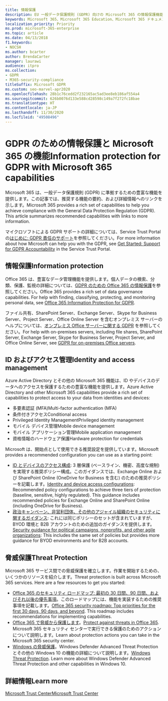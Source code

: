 ```yaml
---
title: 情報保護
description: EU 一般データ保護規則 (GDPR) 向けの Microsoft 365 の情報保護機能について説明します。
keywords: Microsoft 365、Microsoft 365 Education、Microsoft 365 ドキュメント、GDPR
localization_priority: Priority
ms.prod: microsoft-365-enterprise
ms.topic: article
ms.date: 04/13/2018
f1.keywords:
- NOCSH
ms.author: bcarter
author: BrendaCarter
manager: laurawi
audience: itpro
ms.collection:
- GDPR
- M365-security-compliance
titleSuffix: Microsoft GDPR
ms.custom: seo-marvel-apr2020
ms.openlocfilehash: 28b1c76cedd2f232165ac5ad3ee8eb186af554a4
ms.sourcegitcommit: 626b0076d133e588cd28598c149a7f272fc18bae
ms.translationtype: HT
ms.contentlocale: ja-JP
ms.lasthandoff: 11/30/2020
ms.locfileid: "49508496"
---
```

# <a name="information-protection-for-gdpr-with-microsoft-365-capabilities"></a><span data-ttu-id="fa234-104">GDPR のための情報保護と Microsoft 365 の機能</span><span class="sxs-lookup"><span data-stu-id="fa234-104">Information protection for GDPR with Microsoft 365 capabilities</span></span>

<span data-ttu-id="fa234-p101">Microsoft 365 は、一般データ保護規則 (GDPR) に準拠するための豊富な機能を提供します。この記事では、推奨する機能の要約、および詳細情報へのリンクを示します。</span><span class="sxs-lookup"><span data-stu-id="fa234-p101">Microsoft 365 provides a rich set of capabilities to help you achieve compliance with the General Data Protection Regulation (GDPR). This article summarizes recommended capabilities with links to more information.</span></span>

<span data-ttu-id="fa234-107">マイクロソフトによる GDPR サポートの詳細については、Service Trust Portal の[はじめに: GDPR 責任のサポート](https://servicetrust.microsoft.com/ViewPage/GDPRGetStarted)を参照してください。</span><span class="sxs-lookup"><span data-stu-id="fa234-107">For more information about how Microsoft can help you with the GDPR, see [Get Started: Support for GDPR Accountability](https://servicetrust.microsoft.com/ViewPage/GDPRGetStarted) in the Service Trust Portal.</span></span>

## <a name="information-protection"></a><span data-ttu-id="fa234-108">情報保護</span><span class="sxs-lookup"><span data-stu-id="fa234-108">Information protection</span></span>

<span data-ttu-id="fa234-p102">Office 365 は、豊富なデータ管理機能を提供します。個人データの検索、分類、保護、監視の詳細については、[GDPR のための Office 365 の情報保護](https://docs.microsoft.com/microsoft-365/compliance/office-365-information-protection-for-gdpr)を参照してください。</span><span class="sxs-lookup"><span data-stu-id="fa234-p102">Office 365 provides a rich set of data governance capabilities. For help with finding, classifying, protecting, and monitoring personal data, see [Office 365 Information Protection for GDPR](https://docs.microsoft.com/microsoft-365/compliance/office-365-information-protection-for-gdpr).</span></span>

<span data-ttu-id="fa234-111">ファイル共有、SharePoint Server、Exchange Server、Skype for Business Server、Project Server、Office Online Server を含むオンプレミス サーバーのヘルプについては、[オンプレミス Office サーバーに関する GDPR](https://docs.microsoft.com/microsoft-365/compliance/gdpr-for-office-servers) を参照してください。</span><span class="sxs-lookup"><span data-stu-id="fa234-111">For help with on-premises servers, including file shares, SharePoint Server, Exchange Server, Skype for Business Server, Project Server, and Office Online Server, see [GDPR for on-premises Office servers](https://docs.microsoft.com/microsoft-365/compliance/gdpr-for-office-servers).</span></span> 

## <a name="identity-and-access-management"></a><span data-ttu-id="fa234-112">ID およびアクセス管理</span><span class="sxs-lookup"><span data-stu-id="fa234-112">Identity and access management</span></span>

<span data-ttu-id="fa234-113">Azure Active Directory とその他の Microsoft 365 機能は、ID やデバイスのデータへのアクセスを保護するための豊富な機能を提供します。</span><span class="sxs-lookup"><span data-stu-id="fa234-113">Azure Active Directory and other Microsoft 365 capabilities provide a rich set of capabilities to protect access to your data from identities and devices:</span></span>

- <span data-ttu-id="fa234-114">多要素認証 (MFA)</span><span class="sxs-lookup"><span data-stu-id="fa234-114">Multi-factor authentication (MFA)</span></span>
- <span data-ttu-id="fa234-115">条件付きアクセス</span><span class="sxs-lookup"><span data-stu-id="fa234-115">Conditional access</span></span>
- <span data-ttu-id="fa234-116">Privileged Identity Management</span><span class="sxs-lookup"><span data-stu-id="fa234-116">Privileged identity management</span></span>
- <span data-ttu-id="fa234-117">モバイル デバイス管理</span><span class="sxs-lookup"><span data-stu-id="fa234-117">Mobile device management</span></span>
- <span data-ttu-id="fa234-118">モバイル アプリケーション管理</span><span class="sxs-lookup"><span data-stu-id="fa234-118">Mobile application management</span></span>
- <span data-ttu-id="fa234-119">資格情報のハードウェア保護</span><span class="sxs-lookup"><span data-stu-id="fa234-119">Hardware protection for credentials</span></span>

<span data-ttu-id="fa234-120">Microsoft は、開始点として使用できる推奨設定を提供しています。</span><span class="sxs-lookup"><span data-stu-id="fa234-120">Microsoft provides a recommended configuration you can use as a starting point:</span></span>

- <span data-ttu-id="fa234-p103">[ID とデバイスのアクセス構成](https://docs.microsoft.com/microsoft-365/security/office-365-security/microsoft-365-policies-configurations): 3 層保護 (ベースライン、機密、高度な規制) を実現する推奨ポリシー構成。このガイダンスでは、Exchange Online および SharePoint Online (OneDrive for Business を含む) のための推奨ポリシーを記載します。</span><span class="sxs-lookup"><span data-stu-id="fa234-p103">[Identity and device access configurations](https://docs.microsoft.com/microsoft-365/security/office-365-security/microsoft-365-policies-configurations): Recommended policy configurations to achieve three tiers of protection (baseline, sensitive, highly regulated). This guidance includes recommended policies for Exchange Online and SharePoint Online (including OneDrive for Business).</span></span>
- <span data-ttu-id="fa234-123">[政治キャンペーン、非営利団体、その他のアジャイル組織のセキュリティに関するガイダンス](https://docs.microsoft.com/microsoft-365/security/office-365-security/microsoft-security-guidance-for-political-campaigns-nonprofits-and-other-agile-o): これには同じポリシーのセットが含まれていますが、BYOD 環境と B2B アカウントのための追加のガイダンスを提供します。</span><span class="sxs-lookup"><span data-stu-id="fa234-123">[Security guidance for political campaigns, nonprofits, and other agile organizations](https://docs.microsoft.com/microsoft-365/security/office-365-security/microsoft-security-guidance-for-political-campaigns-nonprofits-and-other-agile-o): This includes the same set of policies but provides more guidance for BYOD environments and for B2B accounts.</span></span>

## <a name="threat-protection"></a><span data-ttu-id="fa234-124">脅威保護</span><span class="sxs-lookup"><span data-stu-id="fa234-124">Threat Protection</span></span>

<span data-ttu-id="fa234-p104">Microsoft 365 サービス間での脅威保護を確立します。作業を開始するための、いくつかのリソースを紹介します。</span><span class="sxs-lookup"><span data-stu-id="fa234-p104">Threat protection is built across Microsoft 365 services. Here are a few resources to get you started:</span></span>

- <span data-ttu-id="fa234-p105">[Office 365 のセキュリティ ロードマップ: 最初の 30 日間、90 日間、およびそれ以後の優先事項](https://docs.microsoft.com/microsoft-365/security/office-365-security/security-roadmap)。このロードマップには、機能を実装するための推奨事項を記載します。</span><span class="sxs-lookup"><span data-stu-id="fa234-p105">[Office 365 security roadmap: Top priorities for the first 30 days, 90 days, and beyond](https://docs.microsoft.com/microsoft-365/security/office-365-security/security-roadmap). This roadmap includes recommendations for implementing capabilities.</span></span> 
- <span data-ttu-id="fa234-129">[Office 365 で脅威から保護します](https://docs.microsoft.com/microsoft-365/security/office-365-security/protect-against-threats)。</span><span class="sxs-lookup"><span data-stu-id="fa234-129">[Protect against threats in Office 365](https://docs.microsoft.com/microsoft-365/security/office-365-security/protect-against-threats).</span></span> <span data-ttu-id="fa234-130">Microsoft 365 セキュリティ センターで実行できる保護のためのアクションについて説明します。</span><span class="sxs-lookup"><span data-stu-id="fa234-130">Learn about protection actions you can take in the Microsoft 365 security center.</span></span>
- <span data-ttu-id="fa234-p107">[Windows の脅威保護](https://docs.microsoft.com/windows/security/threat-protection/)。Windows Defender Advanced Threat Protection とその他の Windows 10 の機能の詳細について説明します。</span><span class="sxs-lookup"><span data-stu-id="fa234-p107">[Windows Threat Protection](https://docs.microsoft.com/windows/security/threat-protection/). Learn more about Windows Defender Advanced Threat Protection and other capabilities in Windows 10.</span></span>

## <a name="learn-more"></a><span data-ttu-id="fa234-133">詳細情報</span><span class="sxs-lookup"><span data-stu-id="fa234-133">Learn more</span></span>

[<span data-ttu-id="fa234-134">Microsoft Trust Center</span><span class="sxs-lookup"><span data-stu-id="fa234-134">Microsoft Trust Center</span></span>](https://www.microsoft.com/trust-center/privacy/gdpr-overview)
